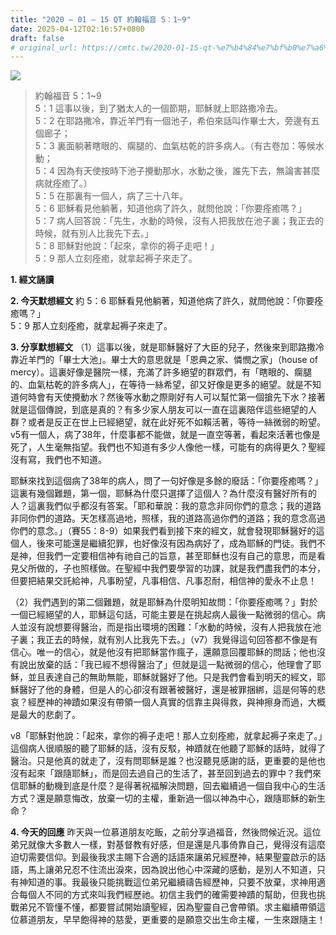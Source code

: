 ```yaml
---
title: "2020 – 01 – 15 QT 約翰福音 5：1~9"
date: 2025-04-12T02:16:57+0800
draft: false
# original_url: https://cmtc.tw/2020-01-15-qt-%e7%b4%84%e7%bf%b0%e7%a6%8f%e9%9f%b3-5%ef%bc%9a19
---
```


![](/images/qt.jpg)
> 約翰福音 5：1\~9  
> 5：1 這事以後，到了猶太人的一個節期，耶穌就上耶路撒冷去。  
> 5：2 在耶路撒冷，靠近羊門有一個池子，希伯來話叫作畢士大，旁邊有五個廊子；  
> 5：3 裏面躺著瞎眼的、瘸腿的、血氣枯乾的許多病人。（有古卷加：等候水動；  
> 5：4 因為有天使按時下池子攪動那水，水動之後，誰先下去，無論害甚麼病就痊癒了。）  
> 5：5 在那裏有一個人，病了三十八年。  
> 5：6 耶穌看見他躺著，知道他病了許久，就問他說：「你要痊癒嗎？」  
> 5：7 病人回答說：「先生，水動的時候，沒有人把我放在池子裏；我正去的時候，就有別人比我先下去。」  
> 5：8 耶穌對他說：「起來，拿你的褥子走吧！」  
> 5：9 那人立刻痊癒，就拿起褥子來走了。

**1. 經文誦讀**

**2.  今天默想經文**
約 5：6 耶穌看見他躺著，知道他病了許久，就問他說：「你要痊癒嗎？」  
5：9 那人立刻痊癒，就拿起褥子來走了。

**3. 分享默想經文**
（1）這事以後，就是耶穌醫好了大臣的兒子，然後來到耶路撒冷靠近羊門的「畢士大池」。畢士大的意思就是「恩典之家、憐憫之家」（house of mercy）。這裏好像是醫院一樣，充滿了許多絕望的群眾們，有「瞎眼的、瘸腿的、血氣枯乾的許多病人」，在等待一絲希望，卻又好像是更多的絕望。就是不知道何時會有天使攪動水？然後等水動之際剛好有人可以幫忙第一個搶先下水？接著就是這個傳說，到底是真的？有多少家人朋友可以一直在這裏陪伴這些絕望的人群？或者是反正在世上已經絕望，就在此好死不如賴活著，等待一絲微弱的盼望。v5有一個人，病了38年，什麼事都不能做，就是一直空等著，看起來活著也像是死了，人生毫無指望。我們也不知道有多少人像他一樣，可能有的病得更久？聖經沒有寫，我們也不知道。

耶穌來找到這個病了38年的病人，問了一句好像是多餘的廢話：「你要痊癒嗎？」這裏有幾個難題，第一個，耶穌為什麼只選擇了這個人？為什麼沒有醫好所有的人？這裏我們似乎都沒有答案。「耶和華說：我的意念非同你們的意念；我的道路非同你們的道路。天怎樣高過地，照樣，我的道路高過你們的道路；我的意念高過你們的意念。」（賽55：8-9）如果我們看到接下來的經文，就會發現耶穌醫好的這個人，後來可能還是繼續犯罪，也好像沒有因為病好了，成為耶穌的門徒。我們不是神，但我們一定要相信神有祂自己的旨意，甚至耶穌也沒有自己的意思，而是看見父所做的，子也照樣做。在聖經中我們要學習的功課，就是我們盡我們的本分，但要把結果交託給神，凡事盼望，凡事相信、凡事忍耐，相信神的愛永不止息！

（2）我們遇到的第二個難題，就是耶穌為什麼明知故問：「你要痊癒嗎？」對於一個已經絕望的人，耶穌這句話，可能主要是在挑起病人最後一點微弱的信心。病人並沒有說想要得醫治，而是指出環境的困難：「水動的時候，沒有人把我放在池子裏；我正去的時候，就有別人比我先下去。」（v7）我覺得這句回答都不像是有信心。唯一的信心，就是他沒有把耶穌當作瘋子，還願意回覆耶穌的問話；他也沒有說出放棄的話：「我已經不想得醫治了」但就是這一點微弱的信心，他理會了耶穌，並且表達自己的無助無能，耶穌就醫好了他。只是我們會看到明天的經文，耶穌醫好了他的身體，但是人的心卻沒有跟著被醫好，還是被罪捆綁，這是何等的悲哀？經歷神的神蹟如果沒有帶領一個人真實的信靠主與得救，與神擦身而過，大概是最大的悲劇了。

v8「耶穌對他說：「起來，拿你的褥子走吧！那人立刻痊癒，就拿起褥子來走了。」這個病人很順服的聽了耶穌的話，沒有反駁，神蹟就在他聽了耶穌的話時，就得了醫治。只是他真的就走了，沒有問耶穌是誰？也沒聽見感謝的話，更重要的是他也沒有起來「跟隨耶穌」，而是回去過自己的生活了，甚至回到過去的罪中？我們來信耶穌的動機到底是什麼？是得著祝福解決問題，回去繼續過一個自我中心的生活方式？還是願意悔改，放棄一切的主權，重新過一個以神為中心，跟隨耶穌的新生命？

**4. 今天的回應**
昨天與一位慕道朋友吃飯，之前分享過福音，然後問候近況。這位弟兄就像大多數人一樣，對基督教有好感，但是還是凡事倚靠自己，覺得沒有這麼迫切需要信仰。到最後我求主賜下合適的話語來讓弟兄經歷神，結果聖靈啟示的話語，馬上讓弟兄忍不住流出淚來，因為說出他心中深藏的感動，是別人不知道，只有神知道的事。我最後只能挑戰這位弟兄繼續禱告經歷神，只要不放棄，求神用適合每個人不同的方式來叫我們經歷祂。初信主我們的確需要神蹟的幫助，但我也挑戰弟兄不管懂不懂，都要嘗試開始讀聖經，因為聖靈自己會帶領。求主繼續帶領這位慕道朋友，早早飽得神的慈愛，更重要的是願意交出生命主權，一生來跟隨主！

